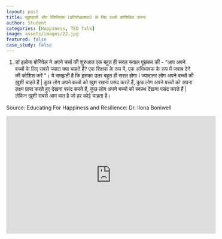 ```yaml
---
layout: post
title: खुशहाली और रेसिलिएंस (प्रतिरोधक्षमता) के लिए बच्चों कोशिक्षित करना
author: Student
categories: [Happiness, TED Talk]
image: assets/images/22.jpg
featured: false
case_study: false
---
```


1. डॉ इलोना बोनिवेल ने अपने चर्चा की शुरुआत एक बहुत ही सरल सवाल पूछकर की - “आप अपने बच्चों के लिए सबसे ज्यादा क्या चाहते हैं?  एक शिक्षक के रूप में, एक अभिभावक के रूप में जवाब देने की कोशिश करें ”। ये समझती है कि इसका उतर बहुत ही सरल होगा I ज्यादातर लोग अपने बच्चों की ख़ुशी चाहते हैं | कुछ लोग अपने बच्चों को खुश रखना पसंद करते हैं, कुछ लोग अपने बच्चों को अपना लक्ष्य प्राप्त करते हुए देखना  पसंद करते हैं, कुछ लोग अपने बच्चों को स्वस्थ देखना पसंद करते हैं | लेकिन खुशी सबसे आम बात है जो हर कोई चाहता है।

Source: Educating For Happiness and Resilience: Dr. Ilona Boniwell

<p><iframe width="560" height="315" src="https://www.youtube.com/embed/DbC18wFkHNI" frameborder="0" allow="accelerometer; autoplay; encrypted-media; gyroscope; picture-in-picture" allowfullscreen></iframe></p>